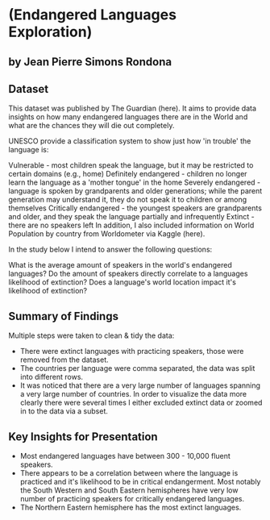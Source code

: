 # (Endangered Languages Exploration)
## by Jean Pierre Simons Rondona


## Dataset
This dataset was published by The Guardian (here). It aims to provide data insights on how many endangered languages there are in the World and what are the chances they will die out completely.

UNESCO provide a classification system to show just how 'in trouble' the language is:

Vulnerable - most children speak the language, but it may be restricted to certain domains (e.g., home)
Definitely endangered - children no longer learn the language as a 'mother tongue' in the home
Severely endangered - language is spoken by grandparents and older generations; while the parent generation may understand it, they do not speak it to children or among themselves
Critically endangered - the youngest speakers are grandparents and older, and they speak the language partially and infrequently
Extinct - there are no speakers left
In addition, I also included information on World Population by country from Worldometer via Kaggle (here).

In the study below I intend to answer the following questions:

What is the average amount of speakers in the world's endangered languages?
Do the amount of speakers directly correlate to a languages likelihood of extinction?
Does a language's world location impact it's likelihood of extinction?


## Summary of Findings

Multiple steps were taken to clean & tidy the data:
* There were extinct languages with practicing speakers, those were removed from the dataset.
* The countries per language were comma separated, the data was split into different rows.
* It was noticed that there are a very large number of languages spanning a very large number of countries. In order to visualize the data more clearly there were several times I either excluded extinct data or zoomed in to the data via a subset.

## Key Insights for Presentation

* Most endangered languages have between 300 - 10,000 fluent speakers.
* There appears to be a correlation between where the language is practiced and it's likelihood to be in critical endangerment. Most notably the South Western and South Eastern hemispheres have very low number of practicing speakers for critically endangered languages.
* The Northern Eastern hemisphere has the most extinct languages.